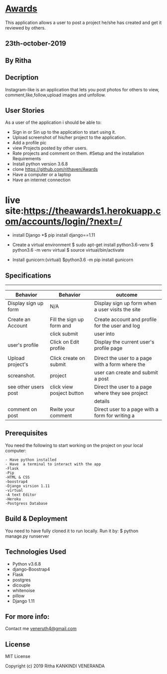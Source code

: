 # [Awards](https://theawards1.herokuapp.com/accounts/login/?next=/)
 This application  allows a user to post a project he/she has created and get it reviewed by others.
## 23th-october-2019
## By Ritha
## Decription

Instagram-like is an application that lets you post photos for others to view, comment,like,follow,upload images and unfollow.
## User Stories
As a user of the application i should be able to:
* Sign in or Sin up to the application to start using it.
* Upload screenshot of his/her project  to the application.
* Add a profile pic 
* view  Projects posted by other users.
* Rate projects and comment on them.
#Setup and the installation Requirements
* Install python version 3.6.8
* clone https://github.com/rithaven/Awards
* Have a computer or a laptop
* Have an internet  connection

# live site:https://theawards1.herokuapp.com/accounts/login/?next=/

* install Django
*$ pip install django==1.11

* Create a virtual environment
$ sudo apt-get install python3.6-venv
$ python3.6 -m venv virtual
$ source virtual/bin/activate
* Install gunicorn:(virtual)
$python3.6 -m pip install gunicorn

Specifications
-------------------------------------------------------------------------------------------------
--------------------------------------------------------------------------------------------------
|Behavior            | Behavior                 |                                         outcome|
|--------------------|------------------------  |------------------------------------------------|
|Display sign up form|  N/A                     |Display sign up form when a user visits the site|
|                    |                          |                                                |
| Create an Account  |Fill the sign up form and |Create account and profile for the user and log |
|                    | click submit             |                                       user into|                                 |Display current      |                          |                                                |
|user's profile      |Click on Edit profile     | Display  the current user's profile page      |
|                    |                          |                                                |
|Upload project's    | Click create on submit   |Direct the user to a page with a form where the |
|  screanshot.       |           project        |              user can create and submit a post | 
|see other users post| click view posject button|Direct the user to a page where they see project|
|                    |                          |                                  details       |
|comment on post     |Rwite your comment        |Direct user to a page with a form for writing a |
                          
## Prerequisites

You need the following to start working on the project on your local computer:
```
- Have python installed 
- Have  a terminal to interact with the app 
-Flask
-Pip
-HTML & CSS
-boostrap4
-Django virsion 1.11
-virtual
-A text Editor
-Heroku
-Postgress Database
```

## Build & Deployment
 You need to have fully cloned it to run locally.
 Run it by: $ python manage.py runserver
## Technologies Used
* Python v3.6.8
* django-Boostrap4
* Flask
* postgres
* dicouple
* whitenoise
* pillow
* Django 1.11

## For more info:
Contact me veneruth4@gmail.com

## License
MIT License

Copyright (c) 2019 Ritha KANKINDI VENERANDA